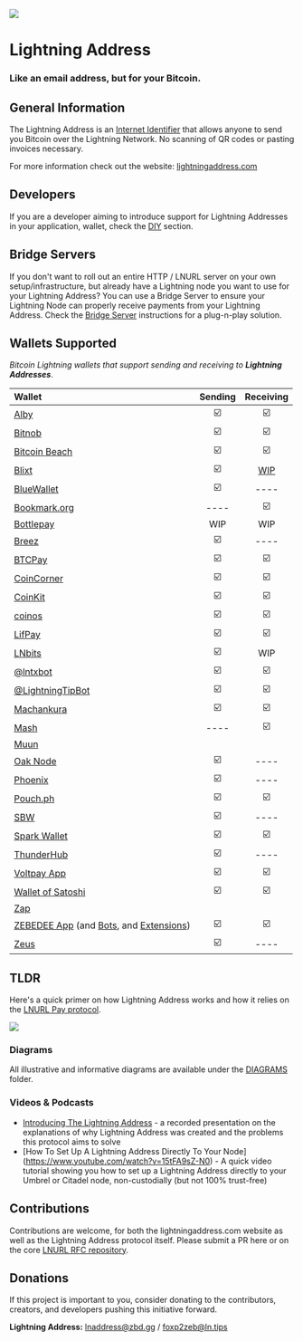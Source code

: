 ![](https://i.imgur.com/uwHlWPC.png)

# Lightning Address

### **Like an email address, but for your Bitcoin.**

## General Information

The Lightning Address is an [Internet Identifier](https://datatracker.ietf.org/doc/html/rfc5322#section-3.4.1) that allows anyone to send you Bitcoin over the Lightning Network. No scanning of QR codes or pasting invoices necessary.

For more information check out the website: [lightningaddress.com](https://lightningaddress.com)

## Developers

If you are a developer aiming to introduce support for Lightning Addresses in your application, wallet, check the [DIY](./DIY.md) section.

## Bridge Servers

If you don't want to roll out an entire HTTP / LNURL server on your own setup/infrastructure, but already have a Lightning node you want to use for your Lightning Address? You can use a Bridge Server to ensure your Lightning Node can properly receive payments from your Lightning Address. Check the [Bridge Server](./BRIDGE.md) instructions for a plug-n-play solution.

## Wallets Supported

_Bitcoin Lightning wallets that support sending and receiving to **Lightning Addresses**_.

| Wallet                                                            | Sending   | Receiving |
| :---                                                              | :-------: | :-----:   |
| [Alby](https://getalby.com)                                       |  ☑️        |   ☑️       |
| [Bitnob](https://bitnob.com)                                  | ☑️         | ☑️         |
| [Bitcoin Beach](https://bbw.sv/)                                  | ☑️         | ☑️         |
| [Blixt](https://blixtwallet.github.io/)                           | ☑️         | [WIP](https://github.com/hsjoberg/lightning-box/blob/master/README.md)     |
| [BlueWallet](https://bluewallet.io/)                              | ☑️         |   ----    |
| [Bookmark.org](https://bookmark.org/)                             | ----      | ☑️         |
| [Bottlepay](https://bottlepay.com/)                               | WIP       | WIP       |
| [Breez](https://breez.technology/)                                | ☑️         |   ----    |
| [BTCPay](https://btcpayserver.org/)                               | ☑️         | ☑️        |
| [CoinCorner](https://www.coincorner.com/)                         |  ☑️        |   ☑️    |
| [CoinKit](https://coinkit.de/)                                    |  ☑️        |   ☑️    |
| [coinos](https://coinos.io/)                                      | ☑️         | ☑️         |
| [LifPay](https://lifpay.me/)                                      | ☑️         | ☑️         |
| [LNbits](https://lnbits.org/)                                     | ☑️         | WIP       |
| [@lntxbot](https://lntxbot.com/)                                  | ☑️         | ☑️         |
| [@LightningTipBot](https://github.com/LightningTipBot/LightningTipBot) | ☑️         | ☑️         |
| [Machankura](https://8333.mobi/)                                  | ☑️         | ☑️         |
| [Mash](https://getmash.com/)                                      | ----      |   ☑️       |
| [Muun](https://muun.com/)                                         |           |           |
| [Oak Node](https://oak-node.net)                                  | ☑️         |   ----    |
| [Phoenix](https://phoenix.acinq.co/)                              | ☑️         |   ----    |
| [Pouch.ph](https://pouch.ph/)                                     | ☑️         |   ☑️       |
| [SBW](https://sbw.app/)                                           | ☑️         |   ----    |
| [Spark Wallet](https://sparkwallet.io/)                           |  ☑️        |   ☑️       |
| [ThunderHub](https://github.com/apotdevin/thunderhub)             | ☑️         |   ----    |
| [Voltpay App](https://voltpay.app)                                | ☑️         |   ☑️    |
| [Wallet of Satoshi](https://www.walletofsatoshi.com/)             | ☑️         |   ☑️    |
| [Zap](https://www.zaphq.io/)                                      |           |           |
| [ZEBEDEE App](https://zebedee.io/app) (and [Bots](https://zebedee.io/bots/), and [Extensions](https://zebedee.io/app))  | ☑️         | ☑️       |
| [Zeus](https://github.com/ZeusLN/zeus)                            |  ☑️        |   ----    |


## TLDR

Here's a quick primer on how Lightning Address works and how it relies on the [LNURL Pay protocol](https://github.com/fiatjaf/lnurl-rfc/blob/master/lnurl-pay.md).

![](https://i.imgur.com/DIV5q8q.png)

### Diagrams

All illustrative and informative diagrams are available under the [DIAGRAMS](./diagrams/README.md) folder.

### Videos & Podcasts

- [Introducing The Lightning Address](https://www.youtube.com/watch?v=G97yzYcyoug) - a recorded presentation on the explanations of why Lightning Address was created and the problems this protocol aims to solve
- [How To Set Up A Lightning Address Directly To Your Node] (https://www.youtube.com/watch?v=15tFA9sZ-N0) - A quick video tutorial showing you how to set up a Lightning Address directly to your Umbrel or Citadel node, non-custodially (but not 100% trust-free)

## Contributions

Contributions are welcome, for both the lightningaddress.com website as well as the Lightning Address protocol itself. Please submit a PR here or on the core [LNURL RFC repository](https://github.com/fiatjaf/lnurl-rfc).

## Donations

If this project is important to you, consider donating to the contributors, creators, and developers pushing this initiative forward.

**Lightning Address:** lnaddress@zbd.gg / foxp2zeb@ln.tips
